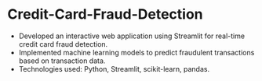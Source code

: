 # Credit-Card-Fraud-Detection

- Developed an interactive web application using Streamlit for real-time credit card fraud detection.
- Implemented machine learning models to predict fraudulent transactions based on transaction data.
- Technologies used: Python, Streamlit, scikit-learn, pandas.
